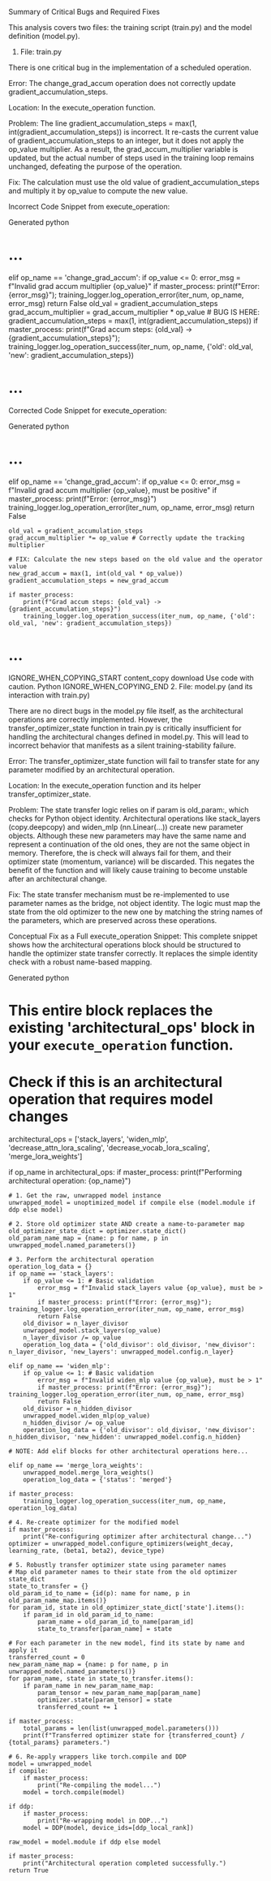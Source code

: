 Summary of Critical Bugs and Required Fixes

This analysis covers two files: the training script (train.py) and the model definition (model.py).

1. File: train.py

There is one critical bug in the implementation of a scheduled operation.

Error: The change_grad_accum operation does not correctly update gradient_accumulation_steps.

Location: In the execute_operation function.

Problem: The line gradient_accumulation_steps = max(1, int(gradient_accumulation_steps)) is incorrect. It re-casts the current value of gradient_accumulation_steps to an integer, but it does not apply the op_value multiplier. As a result, the grad_accum_multiplier variable is updated, but the actual number of steps used in the training loop remains unchanged, defeating the purpose of the operation.

Fix: The calculation must use the old value of gradient_accumulation_steps and multiply it by op_value to compute the new value.

Incorrect Code Snippet from execute_operation:

Generated python
# ...
elif op_name == 'change_grad_accum':
    if op_value <= 0:
        error_msg = f"Invalid grad accum multiplier {op_value}"
        if master_process: print(f"Error: {error_msg}"); training_logger.log_operation_error(iter_num, op_name, error_msg)
        return False
    old_val = gradient_accumulation_steps
    grad_accum_multiplier = grad_accum_multiplier * op_value
    # BUG IS HERE:
    gradient_accumulation_steps = max(1, int(gradient_accumulation_steps))
    if master_process: print(f"Grad accum steps: {old_val} -> {gradient_accumulation_steps}"); training_logger.log_operation_success(iter_num, op_name, {'old': old_val, 'new': gradient_accumulation_steps})
# ...


Corrected Code Snippet for execute_operation:

Generated python
# ...
elif op_name == 'change_grad_accum':
    if op_value <= 0:
        error_msg = f"Invalid grad accum multiplier {op_value}, must be positive"
        if master_process:
            print(f"Error: {error_msg}")
            training_logger.log_operation_error(iter_num, op_name, error_msg)
        return False

    old_val = gradient_accumulation_steps
    grad_accum_multiplier *= op_value # Correctly update the tracking multiplier

    # FIX: Calculate the new steps based on the old value and the operator value
    new_grad_accum = max(1, int(old_val * op_value))
    gradient_accumulation_steps = new_grad_accum
    
    if master_process:
        print(f"Grad accum steps: {old_val} -> {gradient_accumulation_steps}")
        training_logger.log_operation_success(iter_num, op_name, {'old': old_val, 'new': gradient_accumulation_steps})
# ...
IGNORE_WHEN_COPYING_START
content_copy
download
Use code with caution.
Python
IGNORE_WHEN_COPYING_END
2. File: model.py (and its interaction with train.py)

There are no direct bugs in the model.py file itself, as the architectural operations are correctly implemented. However, the transfer_optimizer_state function in train.py is critically insufficient for handling the architectural changes defined in model.py. This will lead to incorrect behavior that manifests as a silent training-stability failure.

Error: The transfer_optimizer_state function will fail to transfer state for any parameter modified by an architectural operation.

Location: In the execute_operation function and its helper transfer_optimizer_state.

Problem: The state transfer logic relies on if param is old_param:, which checks for Python object identity. Architectural operations like stack_layers (copy.deepcopy) and widen_mlp (nn.Linear(...)) create new parameter objects. Although these new parameters may have the same name and represent a continuation of the old ones, they are not the same object in memory. Therefore, the is check will always fail for them, and their optimizer state (momentum, variance) will be discarded. This negates the benefit of the function and will likely cause training to become unstable after an architectural change.

Fix: The state transfer mechanism must be re-implemented to use parameter names as the bridge, not object identity. The logic must map the state from the old optimizer to the new one by matching the string names of the parameters, which are preserved across these operations.

Conceptual Fix as a Full execute_operation Snippet:
This complete snippet shows how the architectural operations block should be structured to handle the optimizer state transfer correctly. It replaces the simple identity check with a robust name-based mapping.

Generated python
# This entire block replaces the existing 'architectural_ops' block in your `execute_operation` function.

# Check if this is an architectural operation that requires model changes
architectural_ops = ['stack_layers', 'widen_mlp', 'decrease_attn_lora_scaling', 
                    'decrease_vocab_lora_scaling', 'merge_lora_weights']

if op_name in architectural_ops:
    if master_process:
        print(f"Performing architectural operation: {op_name}")
    
    # 1. Get the raw, unwrapped model instance
    unwrapped_model = unoptimized_model if compile else (model.module if ddp else model)
    
    # 2. Store old optimizer state AND create a name-to-parameter map
    old_optimizer_state_dict = optimizer.state_dict()
    old_param_name_map = {name: p for name, p in unwrapped_model.named_parameters()}
    
    # 3. Perform the architectural operation
    operation_log_data = {}
    if op_name == 'stack_layers':
        if op_value <= 1: # Basic validation
            error_msg = f"Invalid stack_layers value {op_value}, must be > 1"
            if master_process: print(f"Error: {error_msg}"); training_logger.log_operation_error(iter_num, op_name, error_msg)
            return False
        old_divisor = n_layer_divisor
        unwrapped_model.stack_layers(op_value)
        n_layer_divisor /= op_value
        operation_log_data = {'old_divisor': old_divisor, 'new_divisor': n_layer_divisor, 'new_layers': unwrapped_model.config.n_layer}
    
    elif op_name == 'widen_mlp':
        if op_value <= 1: # Basic validation
            error_msg = f"Invalid widen_mlp value {op_value}, must be > 1"
            if master_process: print(f"Error: {error_msg}"); training_logger.log_operation_error(iter_num, op_name, error_msg)
            return False
        old_divisor = n_hidden_divisor
        unwrapped_model.widen_mlp(op_value)
        n_hidden_divisor /= op_value
        operation_log_data = {'old_divisor': old_divisor, 'new_divisor': n_hidden_divisor, 'new_hidden': unwrapped_model.config.n_hidden}

    # NOTE: Add elif blocks for other architectural operations here...
    
    elif op_name == 'merge_lora_weights':
        unwrapped_model.merge_lora_weights()
        operation_log_data = {'status': 'merged'}

    if master_process:
        training_logger.log_operation_success(iter_num, op_name, operation_log_data)
    
    # 4. Re-create optimizer for the modified model
    if master_process:
        print("Re-configuring optimizer after architectural change...")
    optimizer = unwrapped_model.configure_optimizers(weight_decay, learning_rate, (beta1, beta2), device_type)
    
    # 5. Robustly transfer optimizer state using parameter names
    # Map old parameter names to their state from the old optimizer state_dict
    state_to_transfer = {}
    old_param_id_to_name = {id(p): name for name, p in old_param_name_map.items()}
    for param_id, state in old_optimizer_state_dict['state'].items():
        if param_id in old_param_id_to_name:
            param_name = old_param_id_to_name[param_id]
            state_to_transfer[param_name] = state
    
    # For each parameter in the new model, find its state by name and apply it
    transferred_count = 0
    new_param_name_map = {name: p for name, p in unwrapped_model.named_parameters()}
    for param_name, state in state_to_transfer.items():
        if param_name in new_param_name_map:
            param_tensor = new_param_name_map[param_name]
            optimizer.state[param_tensor] = state
            transferred_count += 1
    
    if master_process:
        total_params = len(list(unwrapped_model.parameters()))
        print(f"Transferred optimizer state for {transferred_count} / {total_params} parameters.")
    
    # 6. Re-apply wrappers like torch.compile and DDP
    model = unwrapped_model
    if compile:
        if master_process:
            print("Re-compiling the model...")
        model = torch.compile(model)
        
    if ddp:
        if master_process:
            print("Re-wrapping model in DDP...")
        model = DDP(model, device_ids=[ddp_local_rank])
    
    raw_model = model.module if ddp else model
    
    if master_process:
        print("Architectural operation completed successfully.")
    return True
